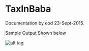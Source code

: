 # TaxInBaba
Documentation by eod 23-Sept-2015. 


Sample Output Shown below


![alt tag](http://i57.tinypic.com/yicgk.png)
